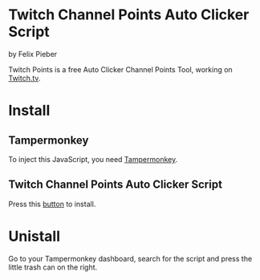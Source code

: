 # Twitch Channel Points Auto Clicker Script
by Felix Pieber



Twitch Points is a free Auto Clicker Channel Points Tool, working on [Twitch.tv](https://www.twitch.tv/).

# Install
## Tampermonkey
To inject this JavaScript, you need [Tampermonkey](http://tampermonkey.net/).

## Twitch Channel Points Auto Clicker Script
Press this [button](https://felixpieber.github.io/web/projects/Downloads/Twitch.Points.user.js) to install.

# Unistall
Go to your Tampermonkey dashboard, search for the script and press the little trash can on the right.

